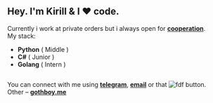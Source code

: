 ## Hey. I'm **Kirill** & I ❤️ code.
Currently i work at private orders but i always open for **[cooperation](https://telegram.org/xxcaq)**.
<br> My stack:
* **Python** ( Middle )
* **C#** ( Junior )
* **Golang** ( Intern )
##
You can connect with me using **[telegram](https://telegram.org/xxcaq)**, **[email](mailto:git.xcaq@gmail.com)** or that ![fdf](https://github.com/xcaq/xcaq/blob/master/Screenshot%202020-07-12%20at%201.33.40%20PM.png) button.
<br>
Other – **[gothboy.me](gothboy.me)**

